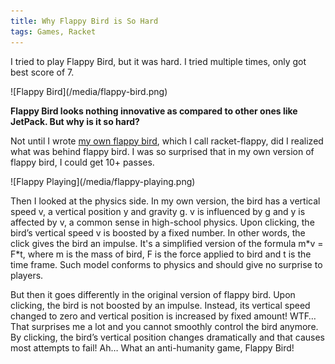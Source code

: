 ```yaml
---
title: Why Flappy Bird is So Hard
tags: Games, Racket
---
```

I tried to play Flappy Bird, but it was hard. I tried multiple times,
only got best score of 7.

<span class="img-medium-post">
![Flappy Bird](/media/flappy-bird.png)
</span>

**Flappy Bird looks nothing innovative as compared to other ones like
JetPack. But why is it so hard?**

<!--more-->

Not until I wrote [my own flappy
bird](https://github.com/kkspeed/racket-flappy), which I call
racket-flappy, did I realized what was behind flappy bird. I was so
surprised that in my own version of flappy bird, I could get 10+
passes.

<span class="img-medium-post">
![Flappy Playing](/media/flappy-playing.png)
</span>

Then I looked at the physics side. In my own version, the bird has a
vertical speed v, a vertical position y and gravity g. v is influenced
by g and y is affected by v, a common sense in high-school
physics. Upon clicking, the bird’s vertical speed v is boosted by a
fixed number. In other words, the click gives the bird an
impulse. It's a simplified version of the formula m\*v = F\*t, where m
is the mass of bird, F is the force applied to bird and t is the time
frame. Such model conforms to physics and should give no surprise to
players.

But then it goes differently in the original version of flappy
bird. Upon clicking, the bird is not boosted by an impulse. Instead,
its vertical speed changed to zero and vertical position is increased
by fixed amount! WTF… That surprises me a lot and you cannot smoothly
control the bird anymore. By clicking, the bird’s vertical position
changes dramatically and that causes most attempts to fail! Ah… What
an anti-humanity game, Flappy Bird!
